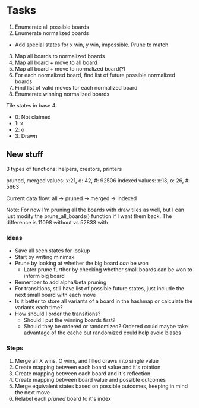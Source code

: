 # Tasks

1. Enumerate all possible boards
2. Enumerate normalized boards
 - Add special states for x win, y win, impossible. Prune to match
3. Map all boards to normalized boards
4. Map all board + move to all board
5. Map all board + move to normalized board(?)
6. For each normalized board, find list of future possible normalized boards
7. Find list of valid moves for each normalized board
8. Enumerate winning normalized boards

Tile states in base 4:
 - 0: Not claimed
 - 1: x
 - 2: o
 - 3: Drawn

 ## New stuff

3 types of functions: helpers, creators, printers

pruned, merged values: x:21, o: 42, #: 92506
indexed values: x:13, o: 26, #: 5663

Current data flow: all -> pruned -> merged -> indexed

Note: For now I'm pruning all the boards with draw tiles as well, but I can
just modify the prune_all_boards() function if I want them back.
The difference is 11098 without vs 52833 with

### Ideas

- Save all seen states for lookup
- Start by writing minimax
- Prune by looking at whether the big board _can_ be won
  - Later prune further by checking whether small boards can be won to inform big board
- Remember to add alpha/beta pruning
- For transitions, still have list of possible future states, just include the next small board with each move
- Is it better to store all variants of a board in the hashmap or calculate the variants each time?
- How should I order the transitions?
  - Should I put the winning boards first?
  - Should they be ordered or randomized? Ordered could maybe take advantage of the cache but randomized could help avoid biases

### Steps

1. Merge all X wins, O wins, and filled draws into single value
1. Create mapping between each board value and it's rotation
2. Create mapping between each board and it's reflection
4. Create mapping between board value and possible outcomes
5. Merge equivalent states based on possible outcomes, keeping in mind the next move
5. Relabel each _pruned_ board to it's index
